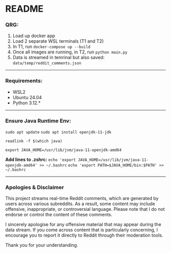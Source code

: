 # README

### **QRG:**

1. Load up docker app
2. Load 2 separate WSL terminals (T1 and T2)
3. In T1, run ``docker-compose up --build``
4. Once all images are running, in T2, run ``python main.py``
5. Data is streamed in temrinal but also saved: ``data/temp/reddit_comments.json``

---

### **Requirements:**
- WSL2
- Ubuntu 24.04
- Python 3.12.*

---

### Ensure Java Runtime Env:

``sudo apt update``
``sudo apt install openjdk-11-jdk``

``readlink -f $(which java)``

``export JAVA_HOME=/usr/lib/jvm/java-11-openjdk-amd64``

**Add lines to .zshrc:**
``echo 'export JAVA_HOME=/usr/lib/jvm/java-11-openjdk-amd64' >> ~/.bashrc``
``echo 'export PATH=$JAVA_HOME/bin:$PATH' >> ~/.bashrc``

---

### Apologies & Disclaimer

This project streams real-time Reddit comments, which are generated by users across various subreddits. As a result, some content may include offensive, inappropriate, or controversial language. Please note that I do not endorse or control the content of these comments.

I sincerely apologise for any offensive material that may appear during the data stream. If you come across content that is particularly concerning, I encourage you to report it directly to Reddit through their moderation tools.

Thank you for your understanding.